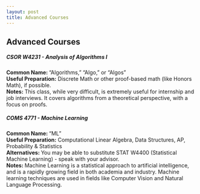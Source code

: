 ```yaml
---
layout: post
title: Advanced Courses
---
```

<h2> Advanced Courses </h2>

<h5>CSOR W4231 - Analysis of Algorithms I</h5>
<b>Common Name: </b>“Algorithms,”  “Algo,” or “Algos” <br>
<b>Useful Preparation:</b> Discrete Math or other proof-based math (like Honors Math), if possible.<br>
<b>Notes: </b>This class, while very difficult, is extremely useful for internship and job interviews. It covers algorithms from a theoretical perspective, with a focus on proofs.

<h5>COMS 4771 - Machine Learning</h5>
<b>Common Name: </b>“ML”<br>
<b>Useful Preparation:</b> Computational Linear Algebra, Data Structures, AP, Probability & Statistics<br>
<b>Alternatives: </b>You may be able to  substitute STAT W4400 (Statistical Machine Learning) - speak with your advisor.<br>
<b>Notes: </b>Machine Learning is a statistical approach to artificial intelligence, and is a rapidly growing field in both academia and industry. Machine learning techniques are used in fields like Computer Vision and Natural Language Processing.

